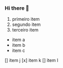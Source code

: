 ### Hi there 👋


1. primeiro item
2. segundo item
3. terceiro item

* item a
* item b
* item c

[] item j
[x] item k
[] item l

<!--
**profluanoperalta/profluanoperalta** is a ✨ _special_ ✨ repository because its `README.md` (this file) appears on your GitHub profile.

Here are some ideas to get you started:

- 🔭 I’m currently working on ...
- 🌱 I’m currently learning ...
- 👯 I’m looking to collaborate on ...
- 🤔 I’m looking for help with ...
- 💬 Ask me about ...
- 📫 How to reach me: ...
- 😄 Pronouns: ...
- ⚡ Fun fact: ...
-->
